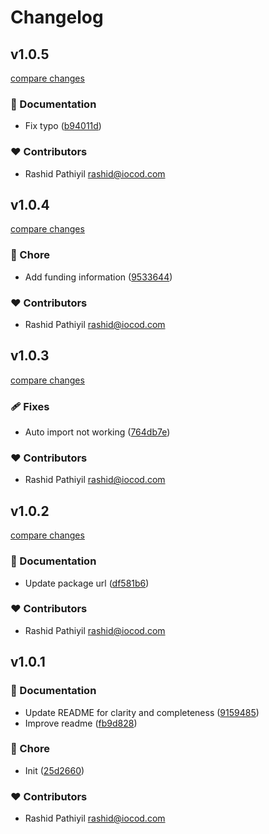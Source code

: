 # Changelog


## v1.0.5

[compare changes](https://github.com/rashidpathiyil/app-lock/compare/v1.0.4...v1.0.5)

### 📖 Documentation

- Fix typo ([b94011d](https://github.com/rashidpathiyil/app-lock/commit/b94011d))

### ❤️ Contributors

- Rashid Pathiyil <rashid@iocod.com>

## v1.0.4

[compare changes](https://github.com/rashidpathiyil/app-lock/compare/v1.0.3...v1.0.4)

### 🏡 Chore

- Add funding information ([9533644](https://github.com/rashidpathiyil/app-lock/commit/9533644))

### ❤️ Contributors

- Rashid Pathiyil <rashid@iocod.com>

## v1.0.3

[compare changes](https://github.com/rashidpathiyil/app-lock/compare/v1.0.2...v1.0.3)

### 🩹 Fixes

- Auto import not working ([764db7e](https://github.com/rashidpathiyil/app-lock/commit/764db7e))

### ❤️ Contributors

- Rashid Pathiyil <rashid@iocod.com>

## v1.0.2

[compare changes](https://github.com/rashidpathiyil/app-lock/compare/v1.0.1...v1.0.2)

### 📖 Documentation

- Update package url ([df581b6](https://github.com/rashidpathiyil/app-lock/commit/df581b6))

### ❤️ Contributors

- Rashid Pathiyil <rashid@iocod.com>

## v1.0.1


### 📖 Documentation

- Update README for clarity and completeness ([9159485](https://github.com/rashidpathiyil/app-lock/commit/9159485))
- Improve readme ([fb9d828](https://github.com/rashidpathiyil/app-lock/commit/fb9d828))

### 🏡 Chore

- Init ([25d2660](https://github.com/rashidpathiyil/app-lock/commit/25d2660))

### ❤️ Contributors

- Rashid Pathiyil <rashid@iocod.com>


